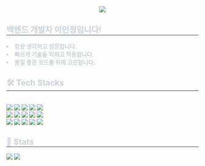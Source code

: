 <div align= "center">
    <img src="https://capsule-render.vercel.app/api?type=waving&color=bfbfbf&height=180&text=Hello%20World!&animation=twinkling&fontColor=000000&fontSize=40" />
    </div>
    <div style="text-align: left;"> 
    <h2 style="border-bottom: 1px solid #21262d; color: #c9d1d9;"> 백엔드 개발자 이민정입니다! </h2>  
    <div style="font-weight: 700; font-size: 15px; text-align: left; color: #c9d1d9;"> <li> 항상 생각하고 성장합니다.</li><li> 빠르게 기술을 익히고 적용합니다.</li><li> 품질 좋은 코드를 위해 고민합니다. </div> 
    </div>
    <div style="text-align: left;">
    <h2 style="border-bottom: 1px solid #21262d; color: #c9d1d9;"> 🛠️ Tech Stacks </h2> <br> 
    <div style="margin: ; text-align: left;" "text-align: left;"> <img src="https://img.shields.io/badge/Django-092E20?style=flat&logo=Django&logoColor=white">
          <img src="https://img.shields.io/badge/Docker-2496ED?style=flat&logo=Docker&logoColor=white">
          <img src="https://img.shields.io/badge/Java-007396?style=flat&logo=Java&logoColor=white">
          <img src="https://img.shields.io/badge/Git-F05032?style=flat&logo=Git&logoColor=white">
          <img src="https://img.shields.io/badge/Github-181717?style=flat&logo=Github&logoColor=white">
          <br/><img src="https://img.shields.io/badge/Notion-000000?style=flat&logo=Notion&logoColor=white">
          <img src="https://img.shields.io/badge/MySQL-4479A1?style=flat&logo=MySQL&logoColor=white">
          <img src="https://img.shields.io/badge/Slack-4A154B?style=flat&logo=Slack&logoColor=white">
          <img src="https://img.shields.io/badge/React-61DAFB?style=flat&logo=React&logoColor=white">
          <img src="https://img.shields.io/badge/Python-3776AB?style=flat&logo=Python&logoColor=white">
          <br/><img src="https://img.shields.io/badge/SpringBoot-6DB33F?style=flat&logo=SpringBoot&logoColor=white">
          <img src="https://img.shields.io/badge/Spring-6DB33F?style=flat&logo=Spring&logoColor=white">
          <img src="https://img.shields.io/badge/Matlab-0076a8?style=flat&logo=Matlab&logoColor=white">
          <img src="https://img.shields.io/badge/AmazonS3-569A31?style=flat&logo=AmazonS3&logoColor=white">
          <img src="https://img.shields.io/badge/AmazonAWS-232F3E?style=flat&logo=AmazonAWS&logoColor=white">
          <br/></div>
    </div>
    <div style="text-align: left;"> 
    <h2 style="border-bottom: 1px solid #21262d; color: #c9d1d9;"> 🏅 Stats </h2> <div style="text-align: left;"> <img src="https://github-readme-stats.vercel.app/api?username=minjonyyy&bg_color=180,c2c2c2,00000000&title_color=000000&text_color=000000"
         /> <img src="https://github-readme-stats.vercel.app/api/top-langs/?username=minjonyyy&layout=compact&bg_color=180,c2c2c2,00000000&title_color=000000&text_color=000000"
           /> </div> 
    </div>
    
